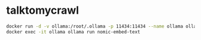 # talktomycrawl

```bash
docker run -d -v ollama:/root/.ollama -p 11434:11434 --name ollama ollama/ollama
docker exec -it ollama ollama run nomic-embed-text
```